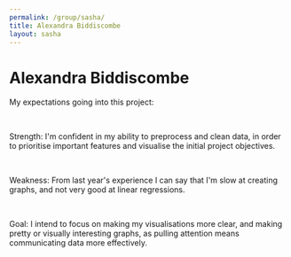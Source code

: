 ```yaml
---
permalink: /group/sasha/
title: Alexandra Biddiscombe
layout: sasha
---
```


# Alexandra Biddiscombe

My expectations going into this project:

<br>

<span class="special">Strength:</span>
I'm confident in my ability to preprocess and clean data, in order to prioritise important features and visualise the initial project objectives.

<br>

<span class="special">Weakness:</span>
From last year's experience I can say that I'm slow at creating graphs, and not very good at linear regressions.

<br>

<span class="special">Goal:</span>
I intend to focus on making my visualisations more clear, and making pretty or visually interesting graphs, as pulling attention means communicating data more effectively.
